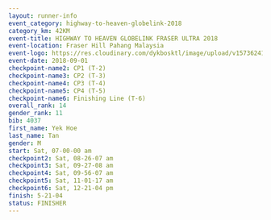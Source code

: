 ```yaml
---
layout: runner-info 
event_category: highway-to-heaven-globelink-2018 
category_km: 42KM 
event-title: HIGHWAY TO HEAVEN GLOBELINK FRASER ULTRA 2018 
event-location: Fraser Hill Pahang Malaysia 
event-logo: https://res.cloudinary.com/dykbosktl/image/upload/v1573624145/Logo/download_nnzjlh.png 
event-date: 2018-09-01 
checkpoint-name2: CP1 (T-2) 
checkpoint-name3: CP2 (T-3) 
checkpoint-name4: CP3 (T-4) 
checkpoint-name5: CP4 (T-5) 
checkpoint-name6: Finishing Line (T-6) 
overall_rank: 14
gender_rank: 11
bib: 4037
first_name: Yek Hoe
last_name: Tan
gender: M
start: Sat, 07-00-00 am
checkpoint2: Sat, 08-26-07 am
checkpoint3: Sat, 09-27-08 am
checkpoint4: Sat, 09-56-07 am
checkpoint5: Sat, 11-01-17 am
checkpoint6: Sat, 12-21-04 pm
finish: 5-21-04
status: FINISHER
---
```

